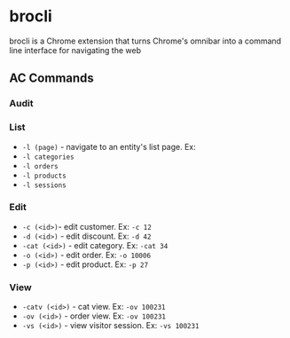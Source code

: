 # brocli
brocli is a Chrome extension that turns Chrome's omnibar into a command line interface for navigating the web

## AC Commands

### Audit

### List
* `-l (page)` - navigate to an entity's list page. Ex:
* `-l categories`
* `-l orders` 
* `-l products`
* `-l sessions`

### Edit
* `-c (<id>)`- edit customer. Ex: `-c 12`
* `-d (<id>)` - edit discount. Ex: `-d 42`
* `-cat (<id>)` - edit category. Ex: `-cat 34`
* `-o (<id>)` - edit order. Ex: `-o 10006`
* `-p (<id>)` - edit product. Ex: `-p 27`

### View
* `-catv (<id>)` - cat view. Ex: `-ov 100231`
* `-ov (<id>)` - order view. Ex: `-ov 100231`
* `-vs (<id>)` - view visitor session. Ex: `-vs 100231`
